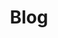 ---
layout: list
title: Blog
slug: blog
menu: true
order: 1
description: >
    my personal blog.
---